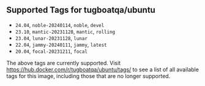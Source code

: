 ## Supported Tags for tugboatqa/ubuntu

* `24.04`, `noble-20240114`, `noble`, `devel`
* `23.10`, `mantic-20231128`, `mantic`, `rolling`
* `23.04`, `lunar-20231128`, `lunar`
* `22.04`, `jammy-20240111`, `jammy`, `latest`
* `20.04`, `focal-20231211`, `focal`

The above tags are currently supported. Visit https://hub.docker.com/r/tugboatqa/ubuntu/tags/ to see a list of all available tags for this image, including those that are no longer supported.

